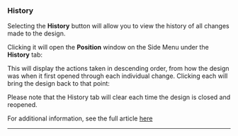 ### History

Selecting the **History** button will allow you to view the history of all changes made to the design.



Clicking it will open the **Position** window on the Side Menu under the **History** tab:



This will display the actions taken in descending order, from how the design was when it first opened through each individual change. Clicking each will bring the design back to that point:



Please note that the History tab will clear each time the design is closed and reopened.

For additional information, see the full article [here](https://support.optisigns.com/hc/en-us/articles/42087942047379)

---
